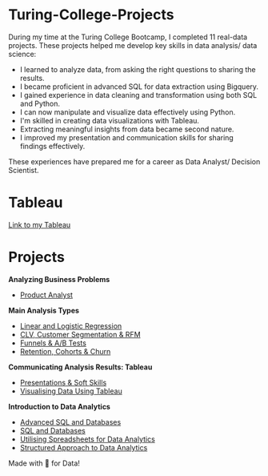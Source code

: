 # Turing-College-Projects

During my time at the Turing College Bootcamp, I completed 11 real-data projects. These projects helped me develop key skills in data analysis/ data science:

- I learned to analyze data, from asking the right questions to sharing the results.
- I became proficient in advanced SQL for data extraction using Bigquery.
- I gained experience in data cleaning and transformation using both SQL and Python.
- I can now manipulate and visualize data effectively using Python.
- I'm skilled in creating data visualizations with Tableau.
- Extracting meaningful insights from data became second nature.
- I improved my presentation and communication skills for sharing findings effectively.

These experiences have prepared me for a career as Data Analyst/ Decision Scientist. 

# Tableau
[Link to my Tableau](https://public.tableau.com/app/profile/tatiana.dubineanschi/vizzes)

  # Projects 

**Analyzing Business Problems**
  - [Product Analyst](https://github.com/tdlead/Turing-College-Projects/blob/9436bdef227c6c4abc3598e509bd567a72a4aeba/11%20Product%20Analyst/README.md)
    

**Main Analysis Types**
  - [Linear and Logistic Regression](https://github.com/tdlead/Turing-College-Projects/blob/9436bdef227c6c4abc3598e509bd567a72a4aeba/10%20Linear%20and%20Logistic%20Regression/README.md)
  - [CLV, Customer Segmentation & RFM](https://github.com/tdlead/Turing-College-Projects/blob/9436bdef227c6c4abc3598e509bd567a72a4aeba/09%20CLV,%20Customer%20Segmentation%20&%20RFM/README.md)
  - [Funnels & A/B Tests](https://github.com/tdlead/Turing-College-Projects/blob/9436bdef227c6c4abc3598e509bd567a72a4aeba/08%20Funnels%20&%20AB%20Tests/README.md)
  - [Retention, Cohorts & Churn](https://github.com/tdlead/Turing-College-Projects/blob/9436bdef227c6c4abc3598e509bd567a72a4aeba/07%20Retention%20Cohorts%20&%20Churn)


**Communicating Analysis Results: Tableau**
  - [Presentations & Soft Skills](https://github.com/tdlead/Turing-College-Projects/blob/9436bdef227c6c4abc3598e509bd567a72a4aeba/06%20Presentation%20Skills/README.md)
  - [Visualising Data Using Tableau](https://github.com/tdlead/Turing-College-Projects/blob/9436bdef227c6c4abc3598e509bd567a72a4aeba/05%20Visualising%20Data%20Using%20Tableau/README.md)


**Introduction to Data Analytics**
  - [Advanced SQL and Databases](https://github.com/tdlead/Turing-College-Projects/blob/9436bdef227c6c4abc3598e509bd567a72a4aeba/04%20Advanced%20SQL%20and%20Databases/README.md)
  - [SQL and Databases](https://github.com/tdlead/Turing-College-Projects/blob/9436bdef227c6c4abc3598e509bd567a72a4aeba/03%20SQL%20and%20Databases/README.md)
  - [Utilising Spreadsheets for Data Analytics](https://github.com/tdlead/Turing-College-Projects/blob/9436bdef227c6c4abc3598e509bd567a72a4aeba/02%20Spreadsheets/README.md)
  - [Structured Approach to Data Analytics](https://github.com/tdlead/Turing-College-Projects/blob/9436bdef227c6c4abc3598e509bd567a72a4aeba/01%20Structured%20Approach%20to%20DA/README.md)


Made with 💜 for Data!
